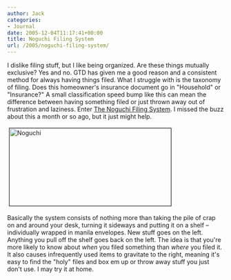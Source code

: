 ```yaml
---
author: Jack
categories:
- Journal
date: 2005-12-04T11:17:41+00:00
title: Noguchi Filing System
url: /2005/noguchi-filing-system/
---
```


I dislike filing stuff, but I like being organized. Are these things mutually exclusive? Yes and no. GTD has given me a good reason and a consistent method for always having things filed. What I struggle with is the taxonomy of filing. Does this homeowner's insurance document go in "Household" or "Insurance?" A small classification speed bump like this can mean the difference between having something filed or just thrown away out of frustration and laziness. Enter [The Noguchi Filing System][1]. I missed the buzz about this a month or so ago, but it just might help.

<img src="/files/Noguchi.gif" height="180" width="375" border="1" hspace="4" vspace="4" alt="Noguchi" />

Basically the system consists of nothing more than taking the pile of crap on and around your desk, turning it sideways and putting it on a shelf &#8211; individually wrapped in manila envelopes. New stuff goes on the left. Anything you pull off the shelf goes back on the left. The idea is that you're more likely to know about _when_ you filed something than _where_ you filed it. It also causes infrequently used items to gravitate to the right, meaning it's easy to find the "holy" files and box em up or throw away stuff you just don't use. I may try it at home.

 [1]: http://www.lise.jp/honyaku/noguchi.html